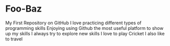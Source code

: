 # Foo-Baz
My First Repository on GitHub
I love practicing different types of programming skills
Enjoying using Github the most useful platform to show up my skills 
I always try to explore new skills 
I love to play Cricket
I also like to travel
